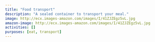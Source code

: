 ```yaml
---
title: "Food transport"
description: "A sealed container to transport your meal."
image: http://ecx.images-amazon.com/images/I/41ZJZEgz5vL.jpg
amazon-image: http://ecx.images-amazon.com/images/I/41ZJZEgz5vL.jpg
activities: []
purposes: [eat, transport]
---
```

